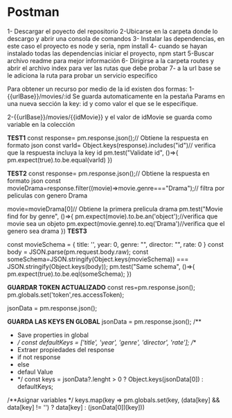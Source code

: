 Postman
=======

1- Descargar el poyecto del repositorio
2-Ubicarse en la carpeta donde lo descargo y abrir una consola de comandos
3- Instalar las dependencias, en este caso el proyecto es node y seria, npm install
4- cuando se hayan instalado todas las dependencias iniciar el proyecto, npm start
5-Buscar archivo readme para mejor información
6- Dirigirse a la carpeta routes y abrir el archivo index para ver las rutas que debe probar
7- a la url base se le adiciona la ruta para probar un servicio especifico

Para obtener un recurso por medio de la id existen dos formas:
1- {{urlBase}}/movies/:id
Se guarda automaticamente en la pestaña Params en una nueva sección la key: id y como valor el que se le especifique.

2-{{urlBase}}/movies/{{idMovie}}
y el valor de idMovie se guarda como variable  en la colección

**TEST1**
const response= pm.response.json();// Obtiene la respuesta en formato json
const varId= Object.keys(response).includes("id")// verifica que la respuesta incluya la key id
pm.test("Validate id", ()=>{
   pm.expect(true).to.be.equal(varId)
})

**TEST2**
const response= pm.response.json();// Obtiene la respuesta en formato json
const movieDrama=response.filter((movie)=>movie.genre==="Drama");// filtra por peliculas con genero Drama

movie=movieDrama[0]// Obtiene la primera prelicula drama
pm.test("Movie find for by genre", ()=>{
    pm.expect(movie).to.be.an('object');//verifica que movie sea un objeto
    pm.expect(movie.genre).to.eq('Drama')//verifica que el genero sea drama
})
**TEST3**

const movieSchema = {
    title: '',
    year: 0,
    genre: "",
    director: "",
    rate: 0
}
const body = JSON.parse(pm.request.body.raw);
const someSchema=JSON.stringify(Object.keys(movieSchema)) === JSON.stringify(Object.keys(body));
pm.test("Same schema", ()=>{
pm.expect(true).to.be.eql(someSchema);
})

**GUARDAR TOKEN ACTUALIZADO**
const res=pm.response.json();
pm.globals.set('token',res.accessToken);


jsonData = pm.response.json();

**GUARDA LAS KEYS EN GLOBAL**
jsonData = pm.response.json();
/** 
 * Save properties in global
 * */
const defaultKeys = ['title', 'year', 'genre', 'director', 'rate'];
/**
 * Extraer propiedades del response
 * if not response
 * else
 * defaul Value 
 * */
const keys = jsonData?.lenght > 0 ? Object.keys(jsonData[0]) : defaultKeys;

/**Asignar variables */
keys.map(key => pm.globals.set(key, (data[key] && data[key] != '') ? data[key] : (jsonData[0])[key]))